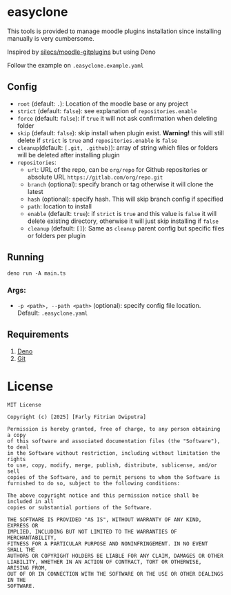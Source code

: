 # easyclone

This tools is provided to manage moodle plugins installation since installing manually is very cumbersome.

Inspired by [silecs/moodle-gitplugins](https://github.com/silecs/moodle-gitplugins) but using Deno

Follow the example on `.easyclone.example.yaml`

## Config

* `root` (default: `.`): Location of the moodle base or any project
* `strict` (default: `false`): see explanation of `repositories.enable`
* `force` (default: `false`): if `true` it will not ask confirmation when deleting folder
* `skip` (default: `false`): skip install when plugin exist. **Warning!** this will still delete if `strict` is `true` and `repositories.enable` is `false`
* `cleanup`(default: `[.git, .github]`): array of string which files or folders will be deleted after installing plugin
* `repositories`:
  * `url`: URL of the repo, can be `org/repo` for Github repositories or absolute URL `https://gitlab.com/org/repo.git`
  * `branch` (optional): specify branch or tag otherwise it will clone the latest
  * `hash` (optional): specify hash. This will skip branch config if specified
  * `path`: location to install
  * `enable` (default: `true`): if `strict` is `true` and this value is `false` it will delete existing directory, otherwise it will just skip installing if `false`
  * `cleanup` (default: `[]`): Same as `cleanup` parent config but specific files or folders per plugin

## Running

`deno run -A main.ts`

### Args:
  * `-p <path>, --path <path>` (optional): specify config file location. Default: `.easyclone.yaml`

## Requirements
1. [Deno](https://deno.com)
2. [Git](https://git.com)


# License

```
MIT License

Copyright (c) [2025] [Farly Fitrian Dwiputra]

Permission is hereby granted, free of charge, to any person obtaining a copy
of this software and associated documentation files (the "Software"), to deal
in the Software without restriction, including without limitation the rights
to use, copy, modify, merge, publish, distribute, sublicense, and/or sell
copies of the Software, and to permit persons to whom the Software is
furnished to do so, subject to the following conditions:

The above copyright notice and this permission notice shall be included in all
copies or substantial portions of the Software.

THE SOFTWARE IS PROVIDED "AS IS", WITHOUT WARRANTY OF ANY KIND, EXPRESS OR
IMPLIED, INCLUDING BUT NOT LIMITED TO THE WARRANTIES OF MERCHANTABILITY,
FITNESS FOR A PARTICULAR PURPOSE AND NONINFRINGEMENT. IN NO EVENT SHALL THE
AUTHORS OR COPYRIGHT HOLDERS BE LIABLE FOR ANY CLAIM, DAMAGES OR OTHER
LIABILITY, WHETHER IN AN ACTION OF CONTRACT, TORT OR OTHERWISE, ARISING FROM,
OUT OF OR IN CONNECTION WITH THE SOFTWARE OR THE USE OR OTHER DEALINGS IN THE
SOFTWARE.
```